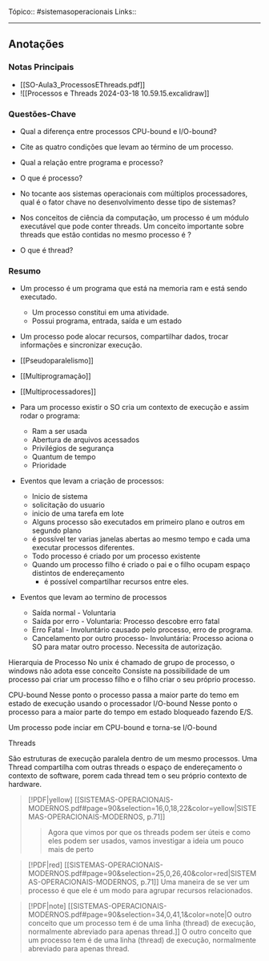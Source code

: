 Tópico:: #sistemasoperacionais 
Links::

---
## Anotações

### Notas Principais

- [[SO-Aula3_ProcessosEThreads.pdf]]
- ![[Processos e Threads 2024-03-18 10.59.15.excalidraw]]

### Questões-Chave

- Qual a diferença entre processos CPU-bound e I/O-bound?
- Cite as quatro condições que levam ao término de um processo.
- Qual a relação entre programa e processo?
- O que é processo?
	
- No tocante aos sistemas operacionais com múltiplos processadores, qual é o fator chave no desenvolvimento desse tipo de sistemas?
- Nos conceitos de ciência da computação, um processo é um módulo executável que pode conter threads. Um conceito importante sobre threads que estão contidas no mesmo processo é ?
- O que é thread?

### Resumo

- Um processo é um programa que está na memoria ram e está sendo executado.
	- Um processo constitui em uma atividade.
	- Possui programa, entrada, saída e um estado
- Um processo pode alocar recursos, compartilhar dados, trocar informações e sincronizar execução.
- [[Pseudoparalelismo]]
- [[Multiprogramação]]
- [[Multiprocessadores]]
- Para um processo existir o SO cria um contexto de execução e assim rodar o programa:
	- Ram a ser usada
	- Abertura de arquivos acessados
	- Privilégios de segurança
	- Quantum de tempo
	- Prioridade

- Eventos que levam a criação de processos:
	- Inicio de sistema
	- solicitação do usuario
	- inicio de uma tarefa em lote
	- Alguns processo são executados em primeiro plano e outros em segundo plano
	- é possível ter varias janelas abertas ao mesmo tempo e cada uma executar processos diferentes.
	- Todo processo é criado por um processo existente
	- Quando um processo filho é criado o pai e o filho ocupam espaço distintos de endereçamento
		- é possível compartilhar recursos entre eles.

- Eventos que levam ao termino de processos
	- Saída normal - Voluntaria
	- Saída por erro - Voluntaria: Processo descobre erro fatal
	- Erro Fatal - Involuntário  causado pelo processo, erro de programa.
	- Cancelamento por outro processo- Involuntária: Processo aciona o SO para matar outro processo. Necessita de autorização.

Hierarquia de Processo
	No unix é chamado de grupo de processo, o windows não adota esse conceito
	Consiste na possibilidade de um processo pai criar um processo filho e o filho criar o seu próprio processo.

CPU-bound
	Nesse ponto o processo passa a maior parte do temo em estado de execução usando o processador
I/O-bound
	Nesse ponto o processo para a maior parte do tempo em estado bloqueado fazendo E/S.

Um processo pode inciar em CPU-bound e torna-se I/O-bound

Threads

São estruturas de execução paralela dentro de um mesmo processos. Uma Thread compartilha com outras threads o espaço de endereçamento o contexto de software, porem cada thread tem o seu próprio contexto de hardware.

> [!PDF|yellow] [[SISTEMAS-OPERACIONAIS-MODERNOS.pdf#page=90&selection=16,0,18,22&color=yellow|SISTEMAS-OPERACIONAIS-MODERNOS, p.71]]
> > Agora que vimos por que os threads podem ser úteis e como eles podem ser usados, vamos investigar a ideia um pouco mais de perto
> 
> 


> [!PDF|red] [[SISTEMAS-OPERACIONAIS-MODERNOS.pdf#page=90&selection=25,0,26,40&color=red|SISTEMAS-OPERACIONAIS-MODERNOS, p.71]]
> Uma maneira de se ver um processo é que ele é um modo para agrupar recursos relacionados.


> [!PDF|note] [[SISTEMAS-OPERACIONAIS-MODERNOS.pdf#page=90&selection=34,0,41,1&color=note|O outro conceito que um processo tem é de uma linha (thread) de execução, normalmente abreviado para apenas thread.]]
> O outro conceito que um processo tem é de uma linha (thread) de execução, normalmente abreviado para apenas thread.








